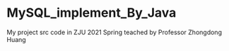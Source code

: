 # MySQL_implement_By_Java
My project src code in ZJU 2021 Spring teached by Professor Zhongdong Huang

